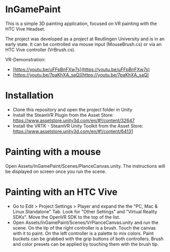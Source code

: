 # InGamePaint

This is a simple 3D painting application, focused on VR painting with the HTC Vive Headset.

The project was developed as a project at Reutlingen University and is in an early state. It can be controlled via mouse input (MouseBrush.cs) or via an HTC Vive controller (VrBrush.cs).

VR-Demonstration:
- [https://youtu.be/uFFpBnFXw7s](https://youtu.be/uFFpBnFXw7s)
- [https://youtu.be/7paKhXA_saQ](https://youtu.be/7paKhXA_saQ)

# Installation

- Clone this repository and open the project folder in Unity
- Install the SteamVR Plugin from the Asset Store: https://www.assetstore.unity3d.com/en/#!/content/32647
- Install the VRTK - SteamVR Unity Toolkit from the Asset Store: https://www.assetstore.unity3d.com/en/#!/content/64131

# Painting with a mouse

Open Assets/InGamePaint/Scenes/PlanceCanvas.unity. The instructions will be displayed on screen once you run the scene.

# Painting with an HTC Vive

- Go to Edit > Project Settings > Player and expand the the "PC, Mac & Linux Standalone" Tab. Look for "Other Settings" and "Virtual Reality SDKs". Move the OpenVR SDK to the top of the list.
- Open Assets/InGamePaint/Scenes/VrPlanceCanvas.unity and run the scene. On the tip of the right controller is a brush. Touch the canvas with it to paint. On the left controller is a palette to mix colors. Paint buckets can be grabbed with the grip buttons of both controllers. Brush and color presets can be applied by touching them with the brush tip.